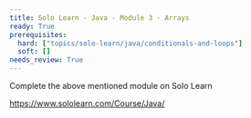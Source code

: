 ```yaml
---
title: Solo Learn - Java - Module 3 - Arrays
ready: True
prerequisites:
  hard: ["topics/solo-learn/java/conditionals-and-loops"]
  soft: []
needs_review: True
---
```


Complete the above mentioned module on Solo Learn

https://www.sololearn.com/Course/Java/

